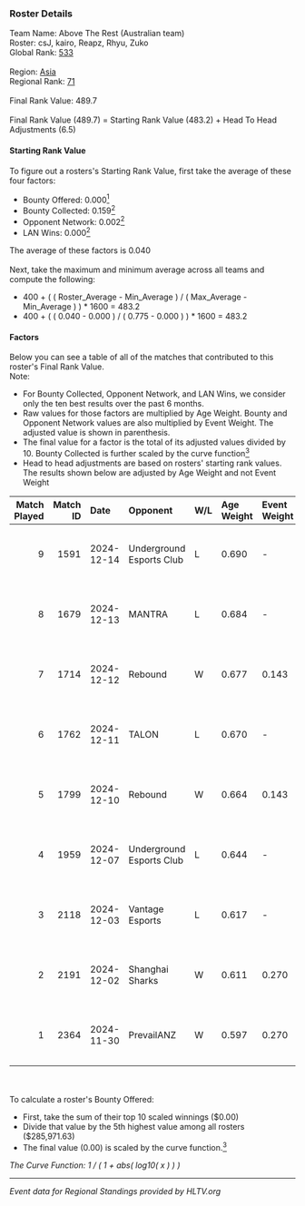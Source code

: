 ### Roster Details<br />
Team Name: Above The Rest (Australian team)<br />
Roster: csJ, kairo, Reapz, Rhyu, Zuko<br />
Global Rank: [533](../../standings_global_2025_02_28.md)<br />
<br />
Region: [Asia]( ../../standings_asia_2025_02_28.md)<br />
Regional Rank: [71]( ../../standings_asia_2025_02_28.md)<br />
<br />
Final Rank Value:  489.7<br />
<br />
Final Rank Value (489.7) = Starting Rank Value (483.2) + Head To Head Adjustments (6.5)<br />

#### Starting Rank Value<br />
To figure out a rosters's Starting Rank Value, first take the average of these four factors:<br />
- Bounty Offered: 0.000[<sup>1</sup>](#table2)
- Bounty Collected: 0.159[<sup>2</sup>](#table1)
- Opponent Network: 0.002[<sup>2</sup>](#table1)
- LAN Wins: 0.000[<sup>2</sup>](#table1)

The average of these factors is 0.040<br />
<br />
Next, take the maximum and minimum average across all teams and compute the following:<br />
- 400 + ( ( Roster_Average - Min_Average ) / ( Max_Average - Min_Average ) ) * 1600 = 483.2
- 400 + ( ( 0.040 - 0.000 ) / ( 0.775 - 0.000 ) ) * 1600 = 483.2


#### Factors<br />
Below you can see a table of all of the matches that contributed to this roster's Final Rank Value.<br />
Note:<br />

- For Bounty Collected, Opponent Network, and LAN Wins, we consider only the ten best results over the past 6 months.
- Raw values for those factors are multiplied by Age Weight. Bounty and Opponent Network values are also multiplied by Event Weight. The adjusted value is shown in parenthesis.
- The final value for a factor is the total of its adjusted values divided by 10. Bounty Collected is further scaled by the curve function[<sup>3</sup>](#curveFunction)
- Head to head adjustments are based on rosters' starting rank values. The results shown below are adjusted by Age Weight and not Event Weight
<span id="table1"></span><br />


| Match Played | Match ID | Date       | Opponent                 | W/L | Age Weight | Event Weight | Bounty Collected | Opponent Network | LAN Wins  | H2H Adj. | Roster                        |
| -: | -: | :- | :- | :- | :- | :- | :- | :- | :- | -: | :- |
|            9 |     1591 | 2024-12-14 | Underground Esports Club | L   | 0.690      | -            | -                | -                | -         |    -6.44 | csJ, kairo, Reapz, Rhyu, Zuko |
|            8 |     1679 | 2024-12-13 | MANTRA                   | L   | 0.684      | -            | -                | -                | -         |    -7.26 | csJ, kairo, Reapz, Rhyu, Zuko |
|            7 |     1714 | 2024-12-12 | Rebound                  | W   | 0.677      | 0.143        | 0.000 (0.000)    | 0.041 (0.004)    | 0 (0.000) |    10.91 | csJ, kairo, Reapz, Rhyu, Zuko |
|            6 |     1762 | 2024-12-11 | TALON                    | L   | 0.670      | -            | -                | -                | -         |    -7.80 | csJ, kairo, Reapz, Rhyu, Zuko |
|            5 |     1799 | 2024-12-10 | Rebound                  | W   | 0.664      | 0.143        | 0.000 (0.000)    | 0.041 (0.004)    | 0 (0.000) |    10.81 | csJ, kairo, Reapz, Rhyu, Zuko |
|            4 |     1959 | 2024-12-07 | Underground Esports Club | L   | 0.644      | -            | -                | -                | -         |    -5.62 | csJ, kairo, Reapz, Rhyu, Zuko |
|            3 |     2118 | 2024-12-03 | Vantage Esports          | L   | 0.617      | -            | -                | -                | -         |    -5.16 | csJ, kairo, Reapz, Rhyu, Zuko |
|            2 |     2191 | 2024-12-02 | Shanghai Sharks          | W   | 0.611      | 0.270        | 0.000 (0.000)    | 0.061 (0.010)    | 0 (0.000) |     9.91 | csJ, kairo, Reapz, Rhyu, Zuko |
|            1 |     2364 | 2024-11-30 | PrevailANZ               | W   | 0.597      | 0.270        | 0.000 (0.000)    | 0.003 (0.001)    | 0 (0.000) |     7.14 | csJ, kairo, Reapz, Rhyu, Zuko |

<br />
<span id="table2"></span><br />
To calculate a roster's Bounty Offered:<br />

- First, take the sum of their top 10 scaled winnings ($0.00)
- Divide that value by the 5th highest value among all rosters ($285,971.63)
- The final value (0.00) is scaled by the curve function.[<sup>3</sup>](#curveFunction)

<span id="curveFunction"></span>_The Curve Function: 1 / ( 1 + abs( log10( x ) ) )_<br />

---
_Event data for Regional Standings provided by HLTV.org_<br />
